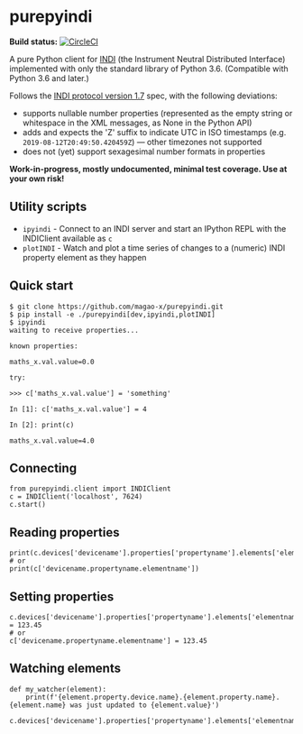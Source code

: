 # purepyindi

**Build status:** [![CircleCI](https://circleci.com/gh/magao-x/purepyindi.svg?style=svg)](https://circleci.com/gh/magao-x/purepyindi)

A pure Python client for [INDI](https://indilib.org/) (the Instrument Neutral Distributed Interface) implemented with only the standard library of Python 3.6. (Compatible with Python 3.6 and later.)

Follows the [INDI protocol version 1.7](http://www.clearskyinstitute.com/INDI/INDI.pdf) spec, with the following deviations:

  - supports nullable number properties (represented as the empty string or whitespace in the XML messages, as None in the Python API)
  - adds and expects the 'Z' suffix to indicate UTC in ISO timestamps (e.g. `2019-08-12T20:49:50.420459Z`) — other timezones not supported
  - does not (yet) support sexagesimal number formats in properties

**Work-in-progress, mostly undocumented, minimal test coverage. Use at your own risk!**

## Utility scripts

  * `ipyindi` - Connect to an INDI server and start an IPython REPL with the INDIClient available as `c`
  * `plotINDI` - Watch and plot a time series of changes to a (numeric) INDI property element as they happen

## Quick start

```
$ git clone https://github.com/magao-x/purepyindi.git
$ pip install -e ./purepyindi[dev,ipyindi,plotINDI]
$ ipyindi
waiting to receive properties...

known properties:

maths_x.val.value=0.0

try:

>>> c['maths_x.val.value'] = 'something'

In [1]: c['maths_x.val.value'] = 4

In [2]: print(c)

maths_x.val.value=4.0
```

## Connecting

```
from purepyindi.client import INDIClient
c = INDIClient('localhost', 7624)
c.start()
```

## Reading properties

```
print(c.devices['devicename'].properties['propertyname'].elements['elementname'].value)
# or
print(c['devicename.propertyname.elementname'])
```

## Setting properties

```
c.devices['devicename'].properties['propertyname'].elements['elementname'].value = 123.45
# or
c['devicename.propertyname.elementname'] = 123.45
```

## Watching elements

```
def my_watcher(element):
    print(f'{element.property.device.name}.{element.property.name}.{element.name} was just updated to {element.value}')

c.devices['devicename'].properties['propertyname'].elements['elementname'].add_watcher(my_watcher)
```
